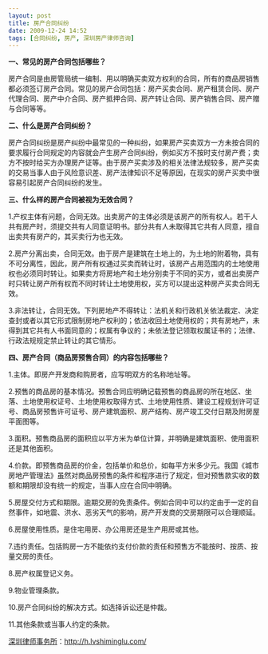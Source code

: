 ```yaml
---
layout: post
title: 房产合同纠纷
date: 2009-12-24 14:52
tags: [合同纠纷, 房产, 深圳房产律师咨询]
---
```

<strong>一、常见的房产合同包括哪些？</strong>

房产合同是由房管局统一编制、用以明确买卖双方权利的合同，所有的商品房销售都必须签订房产合同。常见的房产合同包括：房产买卖合同、房产租赁合同、房产代理合同、房产中介合同、房产抵押合同、房产转让合同、房产销售合同、房产赠与合同等等。

<strong>二、什么是房产合同纠纷？</strong>

房产合同纠纷是房产纠纷中最常见的一种纠纷，如果房产买卖双方一方未按合同的要求履行合同规定的内容就会产生房产合同纠纷，例如买方不按时支付房产费；卖方不按时给买方办理房产证等。由于房产买卖涉及的相关法律法规较多，房产买卖的交易当事人由于风险意识差、房产法律知识不足等原因，在现实的房产买卖中很容易引起房产合同纠纷的发生。

<strong>三、什么样的房产合同被视为无效合同？</strong>

1.产权主体有问题，合同无效。出卖房产的主体必须是该房产的所有权人。若干人共有房产时，须提交共有人同意证明书。部分共有人未取得其它共有人同意，擅自出卖共有房产的，其买卖行为也无效。

2.房产分离出卖，合同无效。由于房产是建筑在土地上的，为土地的附着物，具有不可分离性，因此，房产所有权通过买卖而转让时，该房产占用范围内的土地使用权也必须同时转让。如果卖方将房地产和土地分别卖于不同的买方，或者出卖房产时只转让房产所有权而不同时转让土地使用权，买方可以提出这种房产买卖合同无效。

3.非法转让，合同无效。下列房地产不得转让：法机关和行政机关依法裁定、决定查封或者以其它形式限制房地产权利的；依法收回土地使用权的；共有房地产，未得到其它共有人书面同意的；权属有争议的；未依法登记领取权属证书的；法律、行政法规规定禁止转让的其它情形。

<strong>四、房产合同（商品房预售合同）的内容包括哪些？</strong>

1.主体。即房产开发商和购房者，应写明双方的名称地址等。

2.预售的商品房的基本情况。预售合同应明确记载预售的商品房的所在地区、坐落、土地使用权证号、土地使用权取得方式、土地使用性质、建设工程规划许可证号、商品房预售许可证号、房产建筑面积、房产结构、房产竣工交付日期及附房屋平面图等。

3.面积。预售商品房的面积应以平方米为单位计算，并明确是建筑面积、使用面积还是其他面积。

4.价款。即预售商品房的价金，包括单价和总价，如每平方米多少元。我国《城市房地产管理法》虽然对商品房预售的条件和程序进行了规定，但对预售款实收的数额和期限却没有统一的规定，当事人应在合同中明确。

5.房屋交付方式和期限。逾期交房的免责条件。例如合同中可以约定由于一定的自然事件，如地震、洪水、恶劣天气的影响，房产开发商的交房期限可以合理顺延。

6.房屋使用性质。是住宅用房、办公用房还是生产用房或其他。

7.违约责任。包括购房一方不能依约支付价款的责任和预售方不能按时、按质、按量交房的责任。

8.房产权属登记义务。

9.物业管理条款。

10.房产合同纠纷的解决方式。如选择诉讼还是仲裁。

11.其他条款或当事人约定的条款。

<a href="http://h.lvshiminglu.com/">深圳律师事务所</a>：<a href="http://h.lvshiminglu.com/">http://h.lvshiminglu.com/</a>


